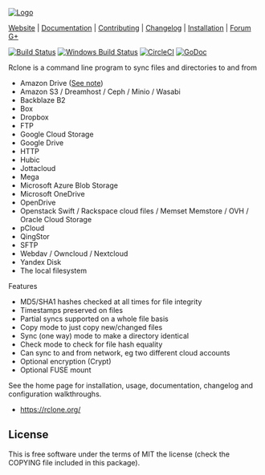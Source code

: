 [![Logo](https://rclone.org/img/rclone-120x120.png)](https://rclone.org/)

[Website](https://rclone.org) |
[Documentation](https://rclone.org/docs/) |
[Contributing](CONTRIBUTING.md) |
[Changelog](https://rclone.org/changelog/) |
[Installation](https://rclone.org/install/) |
[Forum](https://forum.rclone.org/)
[G+](https://google.com/+RcloneOrg)

[![Build Status](https://travis-ci.org/artpar/rclone.svg?branch=master)](https://travis-ci.org/artpar/rclone)
[![Windows Build Status](https://ci.appveyor.com/api/projects/status/github/artpar/rclone?branch=master&passingText=windows%20-%20ok&svg=true)](https://ci.appveyor.com/project/artpar/rclone)
[![CircleCI](https://circleci.com/gh/artpar/rclone/tree/master.svg?style=svg)](https://circleci.com/gh/artpar/rclone/tree/master)
[![GoDoc](https://godoc.org/github.com/artpar/rclone?status.svg)](https://godoc.org/github.com/artpar/rclone) 

Rclone is a command line program to sync files and directories to and from

  * Amazon Drive ([See note](https://rclone.org/amazonclouddrive/#status))
  * Amazon S3 / Dreamhost / Ceph / Minio / Wasabi
  * Backblaze B2
  * Box
  * Dropbox
  * FTP
  * Google Cloud Storage
  * Google Drive
  * HTTP
  * Hubic
  * Jottacloud
  * Mega
  * Microsoft Azure Blob Storage
  * Microsoft OneDrive
  * OpenDrive
  * Openstack Swift / Rackspace cloud files / Memset Memstore / OVH / Oracle Cloud Storage
  * pCloud
  * QingStor
  * SFTP
  * Webdav / Owncloud / Nextcloud
  * Yandex Disk
  * The local filesystem

Features

  * MD5/SHA1 hashes checked at all times for file integrity
  * Timestamps preserved on files
  * Partial syncs supported on a whole file basis
  * Copy mode to just copy new/changed files
  * Sync (one way) mode to make a directory identical
  * Check mode to check for file hash equality
  * Can sync to and from network, eg two different cloud accounts
  * Optional encryption (Crypt)
  * Optional FUSE mount

See the home page for installation, usage, documentation, changelog
and configuration walkthroughs.

  * https://rclone.org/

License
-------

This is free software under the terms of MIT the license (check the
COPYING file included in this package).
